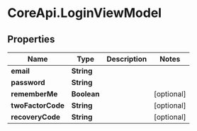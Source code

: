 # CoreApi.LoginViewModel

## Properties
Name | Type | Description | Notes
------------ | ------------- | ------------- | -------------
**email** | **String** |  | 
**password** | **String** |  | 
**rememberMe** | **Boolean** |  | [optional] 
**twoFactorCode** | **String** |  | [optional] 
**recoveryCode** | **String** |  | [optional] 


